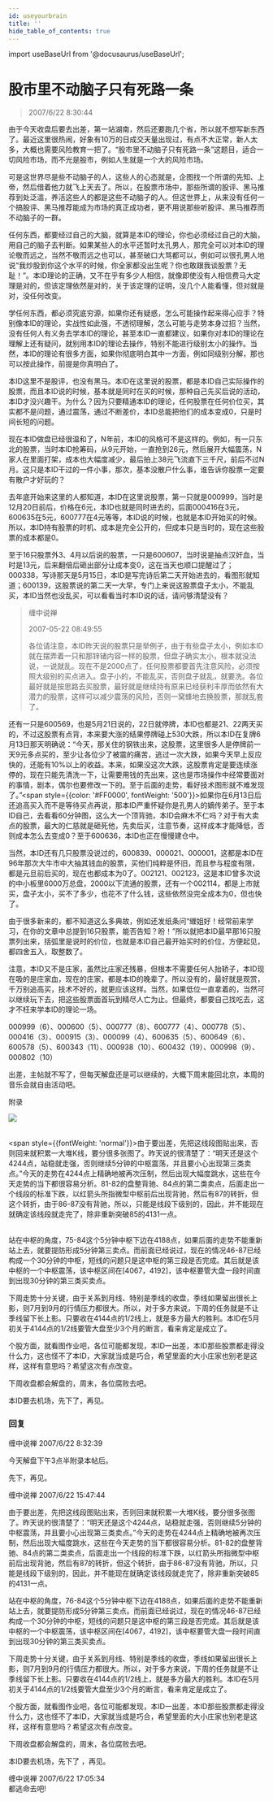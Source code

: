 ```yaml
---
id: useyourbrain 
title: ''
hide_table_of_contents: true
---
```


import useBaseUrl from '@docusaurus/useBaseUrl';

# 股市里不动脑子只有死路一条

> 2007/6/22 8:30:44

由于今天收盘后要去出差，第一站湖南，然后还要跑几个省，所以就不想写新东西了。最近这里很热闹，好象有10万的日成交天量出现过，有点不大正常，新人太多，大概也需要风险教育一把了。“股市里不动脑子只有死路一条”这题目，适合一切风险市场，而不光是股市，例如人生就是一个大的风险市场。
 
可是这世界尽是些不动脑子的人，这些人的心态就是，企图找一个所谓的先知、上帝，然后借着他力就飞上天去了。所以，在股票市场中，那些所谓的股评、黑马推荐到处泛滥，养活这些人的都是这些不动脑子的人。但这世界上，从来没有任何一个搞股评、黑马推荐能成为市场的真正成功者，更不用说那些听股评、黑马推荐而不动脑子的一群。

任何东西，都要经过自己的大脑，就算是本ID的理论，你也必须经过自己的大脑，用自己的脑子去判断。如果某些人的水平还暂时太孔男人，那完全可以对本ID的理论敬而远之，当然不敬而远之也可以，甚至破口大骂都可以，例如可以很孔男人地说“我炒股到你这个水平的时候，你全家都没出生呢？你也敢跟我谈股票？无耻！”。本ID理论的正确，又不在乎有多少人相信，就像即使没有人相信费马大定理是对的，但该定理依然是对的，关于该定理的证明，没几个人能看懂，但对就是对，没任何改变。

学任何东西，都必须究底穷源，如果你还有疑惑，怎么可能操作起来得心应手？特别像本ID的理论，实战性如此强，不透彻理解，怎么可能与走势本身过招？当然，没有任何人有义务去学本ID的理论，甚至本ID一直都建议，如果你对本ID的理论在理解上还有疑问，就别用本ID的理论去操作，特别不能进行级别太小的操作。当然，本ID的理论有很多方面，如果你彻底明白其中一方面，例如同级别分解，那也可以按此操作，前提是你真明白了。

本ID这里不是股评，也没有黑马。本ID在这里说的股票，都是本ID自己实际操作的股票，而且本ID说的时候，基本就是同时在买的时候，那种自己先买后说的活动，本ID才没兴趣干。为什么？因为只要精通本ID的理论，任何股票在任何价位买，其实都不是问题，通过震荡，通过不断差价，本ID总能把他们的成本变成0，只是时间长短的问题。

现在本ID做盘已经很温和了，N年前，本ID的风格可不是这样的。例如，有一只东北的股票，当时本ID抢筹码，从9元开始，一直抢到26元，然后展开大幅震荡，N家人在里面打架，成本也大幅度减少，最后拍上38元飞流直下三千尺，前后不过N月。这只是本ID干过的一件小事，那次，基本没散户什么事，谁告诉你股票一定要有散户才好玩的？

去年底开始来这里的人都知道，本ID在这里说股票，第一只就是000999，当时是12月20日前后，价格在6元，本ID也就是同时进去的，后面000416在3元，600635在5元，600777在4元等等，本ID说的时候，也就是本ID开始买的时候。所以，本ID持有股票的时机、成本是完全公开的，但成本只是当时的，现在这些股票的成本都是0。

至于16只股票外3、4月以后说的股票，一只是600607，当时说是抽点汉奸血，当时是13元，后来翻倍后砸出部分让成本变0，这在当天也顺口提醒过了；000338，写诗那天是5月15日，本ID是写完诗后第二天开始进去的，看图形就知道；600139，这股票说的第二天一大早，专门上来说这股票盘子太小，不能乱买，本ID当然也没乱买，可以看看当时本ID说的话，请问够清楚没有？

 
>缠中说禅
>
>2007-05-22 08:49:55
>
>各位请注意，本ID昨天说的股票只是举例子，由于有些盘子太小，例如本ID就在摆弄着一只和那锌锗内容一样的股票，但盘子确实太小，根本就没法说，一说就乱。现在不是2000点了，任何股票都要首先注意风险，必须按照大级别的买点进入。盘子小的，不能乱买，否则盘子就乱，就要洗。各位最好就是按思路去买股票，最好就是继续持有原来已经获利丰厚而依然有大潜力的股票，这样可以减少震荡的风险，否则一窝蜂地去换股票，那就乱套了。
>

还有一只是600569，也是5月21日说的，22日就停牌，本ID也都是21、22两天买的，不过这股票有点背，本来要大涨的结果停牌碰上530大跌，所以本ID在复牌6月13日那天明确说：“今天，那关住的钢铁出来，这股票，这里很多人是停牌前一天9元多点买的，至少让各位少了被震的痛苦，逃过一次大跌，如果今天早上反应快的，还能有10%以上的收益。本来，如果没这次大跌，这股票肯定是要连续涨停的，现在只能先清洗一下，让需要用钱的先出来，这也是市场操作中经常要面对的事情，剧本，偶尔也要修改一下的。至于后面的走势，看好技术图形就不难发现了。”<span style={{color: '#FF0000', fontWeight: '500'}}>如果你在6月13日后还追高买入而不是等待买点再说，那本ID严重怀疑你是孔男人的嫡传弟子。</span>至于本ID自己，去看看60分钟图，这么大一个顶背驰，本ID会麻木不仁吗？对于有大卖点的股票，最大的仁慈就是砸死他，先卖后买，注意节奏，这样成本才能降低，否则成本怎么去变成0？至于600636，本ID也正在慢慢建仓中。

当然，本ID还有几只股票没说过的，600839、000021、000001，这都是本ID在96年那次大牛市中大抽其钱血的股票，买他们纯粹是怀旧，而且参与程度有限，都是元旦前后买的，现在也都成本为0了。002121、002123，这是本ID曾多次说的中小板里6000万总盘，2000以下流通的股票，还有一个002114，都是上市就买，盘子太小，买不了多少，也花不了什么钱，这些依然没完全成本为0，但也快了。

由于很多新来的，都不知道这么多典故，例如还发纸条问“緾姐好！经常前来学习，在你的文章中总提到16只股票，能否告知？昐！”所以就把本ID最早那16只股票列出来，括弧里是说时的价位，也就是本ID自己最开始买时的价位，方便起见，都四舍五入，取整数了。

注意，本ID又不是庄家，虽然比庄家还残暴，但根本不需要任何人抬轿子，本ID现在吸的是庄家血，现在的庄家，都是本ID的晚辈了。所以没有的，最好就是观赏，千万别追高买，技术不好的，就更应该这样。当然，如果低位一直拿着的，当然可以继续玩下去，把这些股票面首玩到精尽人亡为止。但最终，都要自己找吃去，这才不枉来学本ID的理论一场。

000999（6）、000600（5）、000777（8）、600777（4）、000778（5）、000416（3）、000915（3）、000099（4）、600635（5）、600649（6）、600578（5）、600343（11）、000938（10）、600432（19）、000998（9）、000802（10）

出差，主帖就不写了，但每天解盘还是可以继续的，大概下周末能回北京，本周的音乐会就自由活动吧。


<div style={{color: '#FF0000', fontWeight: '500'}}>

附录

<div style={{textAlign: 'center'}}>
<img src={useBaseUrl('https://gateway.ipfscdn.io/ipfs/QmXSnds2BF97yuZwYAMLwrpjQcuPcm22WGsFmBJfWFTEUM/economics/useyourbrain/2007622.jpg')} /><br/><br/>
</div>

<span style={{fontWeight: 'normal'}}>由于要出差，先把这线段图贴出来，否则回来就积累一大堆K线，要分很多张图了。昨天说的很清楚了：</span>“明天还是这个4244点，站稳就走强，否则继续5分钟的中枢震荡，并且要小心出现第三类卖点。”今天的走势在4244点上精确地被再次压制，然后出现大幅度跳水，这些在今天走势的当下都很容易分析。81-82的盘整背驰、84点的第二类卖点，后面走出一个线段的标准下跌，以红箭头所指微型中枢前后出现背驰，然后有87的转折，但这个转折，由于86-87没有背驰，所以，只能是线段下级别的，因此，并不能现在就确定该线段就走完了，除非重新突破85的4131一点。<br/><br/>

站在中枢的角度，75-84这个5分钟中枢下边在4188点，如果后面的走势不能重新站上去，就要提防形成5分钟第三卖点。而前面已经说过，现在的情况46-87已经构成一个30分钟的中枢，短线的问题只是这中枢的第三段是否完成。其后就是该中枢的一个中枢震荡，该中枢区间在[4067，4192]，该中枢要管大盘一段时间直到出现30分钟的第三类买卖点。

下周走势十分关键，由于关系到月线、特别是季线的收盘，季线如果留出很长上影，则7月到9月的行情压力都很大。所以，对于多方来说，下周的任务就是不让季线留下长上影。只要收在4144点的1/2线上，就是多方最大的胜利。本ID在5月初关于4144点的1/2线要管大盘至少3个月的断言，看来肯定是成立了。

个股方面，就看图作业吧，各位可能都发现，本ID一出差，本ID那些股票都走得没什么力，这也怪不了本ID，大家就当成是巧合，希望里面的大小庄家也别老是这样，这样有意思吗？希望这次有点改变。

下周收盘都会解盘的，周末，各位腐败去吧。

本ID要去机场，先下了，再见。
</div>

### 回复

<div class='blog-comment'>
<span class='blog-comment-chan'>缠中说禅</span> 2007/6/22 8:32:39<br/>

今天解盘下午3点半附录本帖后。

先下，再见。
</div>

<div class='blog-comment'>
<span class='blog-comment-chan'>缠中说禅</span> 2007/6/22 15:47:44<br/>

由于要出差，先把这线段图贴出来，否则回来就积累一大堆K线，要分很多张图了。昨天说的很清楚了：“明天还是这个4244点，站稳就走强，否则继续5分钟的中枢震荡，并且要小心出现第三类卖点。”今天的走势在4244点上精确地被再次压制，然后出现大幅度跳水，这些在今天走势的当下都很容易分析。81-82的盘整背驰、84点的第二类卖点，后面走出一个线段的标准下跌，以红箭头所指微型中枢前后出现背驰，然后有87的转折，但这个转折，由于86-87没有背驰，所以，只能是线段下级别的，因此，并不能现在就确定该线段就走完了，除非重新突破85的4131一点。

站在中枢的角度，76-84这个5分钟中枢下边在4188点，如果后面的走势不能重新站上去，就要提防形成5分钟第三卖点。而前面已经说过，现在的情况46-87已经构成一个30分钟的中枢，短线的问题只是这中枢的第三段是否完成。其后就是该中枢的一个中枢震荡，该中枢区间在[4067，4192]，该中枢要管大盘一段时间直到出现30分钟的第三类买卖点。

下周走势十分关键，由于关系到月线、特别是季线的收盘，季线如果留出很长上影，则7月到9月的行情压力都很大。所以，对于多方来说，下周的任务就是不让季线留下长上影。只要收在4144点的1/2线上，就是多方最大的胜利。本ID在5月初关于4144点的1/2线要管大盘至少3个月的断言，看来肯定是成立了。

个股方面，就看图作业吧，各位可能都发现，本ID一出差，本ID那些股票都走得没什么力，这也怪不了本ID，大家就当成是巧合，希望里面的大小庄家也别老是这样，这样有意思吗？希望这次有点改变。

下周收盘都会解盘的，周末，各位腐败去吧。

本ID要去机场，先下了 ，再见。
</div>

<div class='blog-comment'>
<span class='blog-comment-chan'>缠中说禅</span> 2007/6/22 17:05:34<br/>
都逃命去吧!
</div>